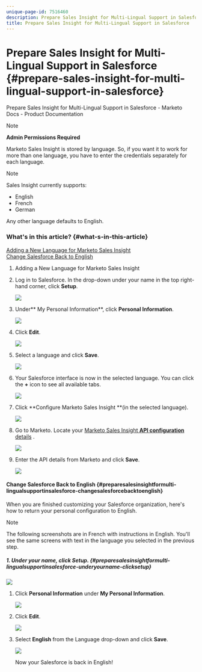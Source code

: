 ```yaml
---
unique-page-id: 7516460
description: Prepare Sales Insight for Multi-Lingual Support in Salesforce - Marketo Docs - Product Documentation
title: Prepare Sales Insight for Multi-Lingual Support in Salesforce
---
```


# Prepare Sales Insight for Multi-Lingual Support in Salesforce {#prepare-sales-insight-for-multi-lingual-support-in-salesforce}

Prepare Sales Insight for Multi-Lingual Support in Salesforce - Marketo Docs - Product Documentation

>[!NOTE]
>
>**Admin Permissions Required**

Marketo Sales Insight is stored by language. So, if you want it to work for more than one language, you have to enter the credentials separately for each language.

>[!NOTE]
>
>Sales Insight currently supports:
>
>* English
>* French
>* German
>
>Any other language defaults to English.

### What's in this article? {#what-s-in-this-article}

[Adding a New Language for Marketo Sales Insight](#preparesalesinsightformulti-lingualsupportinsalesforce-addinganewlanguageformarketosalesinsight)  
[Change Salesforce Back to English](#preparesalesinsightformulti-lingualsupportinsalesforce-changesalesforcebacktoenglish)

1. Adding a New Language for Marketo Sales Insight
1. Log in to Salesforce. In the drop-down under your name in the top right-hand corner, click **Setup**.

   ![](assets/image2015-7-6-16-3a5-3a6.png)

1. Under** My Personal Information**, click **Personal Information**.

   ![](assets/image2015-7-6-16-3a5-3a25.png)

1. Click **Edit**.

   ![](assets/image2015-7-6-16-3a5-3a38.png)

1. Select a language and click **Save**.

   ![](assets/image2015-7-6-16-3a5-3a47.png)

1. Your Salesforce interface is now in the selected language. You can click the **+** icon to see all available tabs.

   ![](assets/image2015-7-6-16-3a6-3a10.png)

1. Click **Configure Marketo Sales Insight **(in the selected language).

   ![](assets/image2015-7-6-16-3a7-3a15.png)

1. Go to Marketo. Locate your [Marketo Sales Insight **API configuration** details](https://docs.marketo.com/pages/viewpage.action?pageId=2360368#ConfigureMarketoSalesInsightinSalesforceEnterprise/Unlimited-ConfigureMarketoSalesInsight) .

   ![](assets/image2015-7-6-16-3a41-3a2.png)

1. Enter the API details from Marketo and click **Save**.

   ![](assets/image2015-7-6-16-3a7-3a43.png)

#### Change Salesforce Back to English {#preparesalesinsightformulti-lingualsupportinsalesforce-changesalesforcebacktoenglish}

When you are finished customizing your Salesforce organization, here's how to return your personal configuration to English.

>[!NOTE]
>
>The following screenshots are in French with instructions in English. You'll see the same screens with text in the language you selected in the previous step.

##### 1. Under your name, click Setup. {#preparesalesinsightformulti-lingualsupportinsalesforce-underyourname-clicksetup}

![](assets/image2015-7-6-16-3a5-3a6.png)

1. Click **Personal Information** under **My Personal Information**.

   ![](assets/image2015-7-6-16-3a8-3a3.png)

1. Click **Edit**.

   ![](assets/image2015-7-6-16-3a8-3a19.png)

1. Select **English** from the Language drop-down and click **Save**.

   ![](assets/image2015-7-6-16-3a8-3a31.png)

   Now your Salesforce is back in English!

